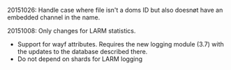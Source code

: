 20151026:
Handle case where file isn't a doms ID but also doesnøt have an embedded channel in the name.

20151008:
Only changes for LARM statistics.
* Support for wayf attributes. Requires the new logging module (3.7) with the updates to the database described there.
* Do not depend on shards for LARM logging
